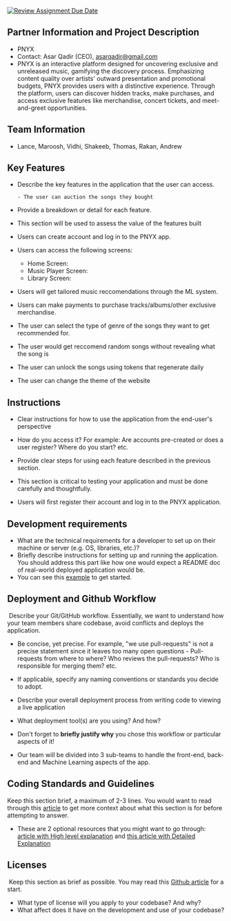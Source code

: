 [![Review Assignment Due Date](https://classroom.github.com/assets/deadline-readme-button-24ddc0f5d75046c5622901739e7c5dd533143b0c8e959d652212380cedb1ea36.svg)](https://classroom.github.com/a/u3U9Ll19)

## Partner Information and Project Description

* PNYX
* Contact: Asar Qadir (CEO), asarqadir@gmail.com
* PNYX is an interactive platform designed for uncovering exclusive and unreleased music, gamifying the discovery process. Emphasizing content quality over artists' outward presentation and promotional budgets, PNYX provides users with a distinctive experience. Through the platform, users can discover hidden tracks, make purchases, and access exclusive features like merchandise, concert tickets, and meet-and-greet opportunities.

## Team Information

* Lance, Maroosh, Vidhi, Shakeeb, Thomas, Rakan, Andrew

## Key Features
 * Describe the key features in the application that the user can access.
      
       - The user can auction the songs they bought
 * Provide a breakdown or detail for each feature.
 * This section will be used to assess the value of the features built

 * Users can create account and log in to the PNYX app.
 * Users can access the following screens:
    - Home Screen:
    - Music Player Screen:
    - Library Screen:
 * Users will get tailored music reccomendations through the ML system.
 * Users can make payments to purchase tracks/albums/other exclusive merchandise.
 * The user can select the type of genre of the songs they want to get recommended for.
 * The user would get reccomend random songs without revealing what the song is
 * The user can unlock the songs using tokens that regenerate daily
 * The user can change the theme of the website
​
## Instructions
 * Clear instructions for how to use the application from the end-user's perspective
 * How do you access it? For example: Are accounts pre-created or does a user register? Where do you start? etc. 
 * Provide clear steps for using each feature described in the previous section.
 * This section is critical to testing your application and must be done carefully and thoughtfully.

 * Users will first register their account and log in to the PNYX application.
 
 ## Development requirements
 * What are the technical requirements for a developer to set up on their machine or server (e.g. OS, libraries, etc.)?
 * Briefly describe instructions for setting up and running the application. You should address this part like how one would expect a README doc of real-world deployed application would be.
 * You can see this [example](https://github.com/alichtman/shallow-backup#readme) to get started.
 
 ## Deployment and Github Workflow
​
Describe your Git/GitHub workflow. Essentially, we want to understand how your team members share codebase, avoid conflicts and deploys the application.
​
 * Be concise, yet precise. For example, "we use pull-requests" is not a precise statement since it leaves too many open questions - Pull-requests from where to where? Who reviews the pull-requests? Who is responsible for merging them? etc.
 * If applicable, specify any naming conventions or standards you decide to adopt.
 * Describe your overall deployment process from writing code to viewing a live application
 * What deployment tool(s) are you using? And how?
 * Don't forget to **briefly justify why** you chose this workflow or particular aspects of it!

 * Our team will be divided into 3 sub-teams to handle the front-end, back-end and Machine Learning aspects of the app.

 ## Coding Standards and Guidelines
 Keep this section brief, a maximum of 2-3 lines. You would want to read through this [article](https://www.geeksforgeeks.org/coding-standards-and-guidelines/) to get more context about what this section is for before attempting to answer.
  * These are 2 optional resources that you might want to go through: [article with High level explanation](https://blog.codacy.com/coding-standards-what-are-they-and-why-do-you-need-them/) and [this article with Detailed Explanation](https://google.github.io/styleguide/)
​
 ## Licenses 
​
 Keep this section as brief as possible. You may read this [Github article](https://help.github.com/en/github/creating-cloning-and-archiving-repositories/licensing-a-repository) for a start.
​
 * What type of license will you apply to your codebase? And why?
 * What affect does it have on the development and use of your codebase?
